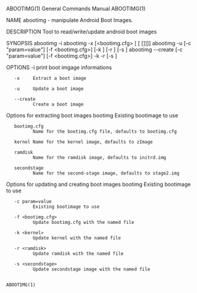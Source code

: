 ABOOTIMG(1)                                                   General Commands Manual                                                  ABOOTIMG(1)

NAME
       abootimg - manipulate Android Boot Images.

DESCRIPTION
       Tool to read/write/update android boot images

SYNOPSIS
       abootimg
        -i <bootimg>
       abootimg
        -x <bootimg> [<bootimg.cfg> [<kernel> [<ramdisk> [<secondstage>]]]]
       abootimg
        -u <bootimg> [-c "param=value"] [-f <bootimg.cfg>] [-k <kernel>] [-r <ramdisk>] [-s <secondstage>]
       abootimg
        --create <bootimg> [-c "param=value"] [-f <bootimg.cfg>] -k <kernel> -r <ramdisk> [-s <secondstage>]

OPTIONS
       -i     print boot imgage informations

       -x     Extract a boot image

       -u     Update a boot image

       --create
              Create a boot image

   Options for extracting boot images
       bootimg
              Existing bootimage to use

       bootimg.cfg
              Name for the bootimg.cfg file, defaults to bootimg.cfg

       kernel Name for the kernel image, defaults to zImage

       ramdisk
              Name for the ramdisk image, defaults to initrd.img

       secondstage
              Name for the second-stage image, defaults to stage2.img

   Options for updating and creating boot images
       bootimg
              Existing bootimage to use

       -c param=value
              Existing bootimage to use

       -f <bootimg.cfg>
              Update bootimg.cfg with the named file

       -k <kernel>
              Update kernel with the named file

       -r <ramdisk>
              Update ramdisk with the named file

       -s <secondstage>
              Update secondstage image with the named file

                                                                                                                                       ABOOTIMG(1)
